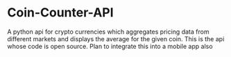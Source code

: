 # Coin-Counter-API
A python api for crypto currencies which aggregates pricing data from different markets and displays the average for the given coin. This is the api whose code is open source. Plan to integrate this into a mobile app also
